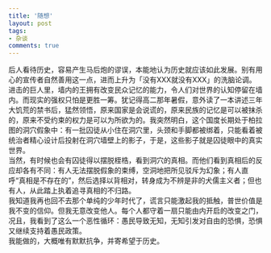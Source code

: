 ```yaml
---
title: '随想'
layout: post
tags:
- 杂谈
comments: true
---
```


后人看待历史，容易产生马后炮的谬误，本能地认为历史就应该如此发展。别有用心的宣传者自然善用这一点，进而上升为「没有XXX就没有XXX」的洗脑论调。进击的巨人里，墙内的王拥有改变民众记忆的能力，令人们对世界的认知停留在墙内。而现实的强权只怕是更胜一筹。犹记得高二那年暑假，意外读了一本讲述三年大饥荒的禁书后，猛然领悟，原来国家是会说谎的，原来民族的记忆是可以被抹杀的，原来不受约束的权力是可以为所欲为的。我突然明白，这个国度长期处于柏拉图的洞穴假象中：有一批囚徒从小住在洞穴里，头颈和手脚都被绑着，只能看着被统治者精心设计后投射在洞穴墙壁上的影子，于是，这些影子就是囚徒眼中的真实世界。  
当然，有时候也会有囚徒得以摆脱桎梏，看到洞穴的真相。而他们看到真相后的反应却各有不同：有人无法摆脱假象的束缚，空洞地把所见驳斥为幻象；有人直呼“真相是不存在的”，然后选择以背相对，转身成为不辨是非的犬儒主义者；但也有人，从此踏上执着追寻真相的不归路。  
我知道我再也回不去那个单纯的少年时代了，谎言只能激起我的抵触，普世价值是我不变的信仰。但我无意改变他人。每个人都守着一扇只能由内开启的改变之门，况且，我看到了这么一个恶性循环：愚民导致无知，无知引发对自由的恐惧，恐惧又继续支持着愚民政策。  
我能做的，大概唯有默默抗争，并寄希望于历史。